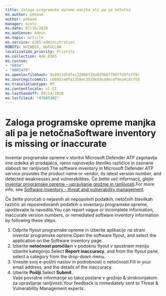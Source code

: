 ```yaml
---
title: Zaloga programske opreme manjka ali pa je netočna
ms.author: pebaum
author: pebaum
manager: scotv
ms.date: 07/16/2020
ms.audience: Admin
ms.topic: article
ms.service: o365-administration
ROBOTS: NOINDEX, NOFOLLOW
localization_priority: Priority
ms.collection: Adm_O365
ms.custom:
- "6034"
- "9001470"
ms.openlocfilehash: 9a2013dfdfec32086f3ba029b6f78bffd9fcf79c
ms.sourcegitcommit: c6692ce0fa1358ec3529e59ca0ecdfdea4cdc759
ms.translationtype: MT
ms.contentlocale: sl-SI
ms.lasthandoff: 09/14/2020
ms.locfileid: "47665302"
---
```

# <a name="software-inventory-is-missing-or-inaccurate"></a><span data-ttu-id="3112e-102">Zaloga programske opreme manjka ali pa je netočna</span><span class="sxs-lookup"><span data-stu-id="3112e-102">Software inventory is missing or inaccurate</span></span>

<span data-ttu-id="3112e-103">Inventar programske opreme v storitvi Microsoft Defender ATP zagotavlja ime izdelka ali prodajalca, njeno najnovejšo številko različice in zaznane slabosti ter ranljivosti.</span><span class="sxs-lookup"><span data-stu-id="3112e-103">The software inventory in Microsoft Defender ATP service provides the product name or vendor, its latest version number, and detected weaknesses and vulnerabilities.</span></span> <span data-ttu-id="3112e-104">Če želite več informacij, glejte [inventar programske opreme – upravljanje grožnje in ranljivosti](https://docs.microsoft.com/windows/security/threat-protection/microsoft-defender-atp/tvm-software-inventory).</span><span class="sxs-lookup"><span data-stu-id="3112e-104">For more info, see [Software inventory - threat and vulnerability management](https://docs.microsoft.com/windows/security/threat-protection/microsoft-defender-atp/tvm-software-inventory).</span></span>

<span data-ttu-id="3112e-105">Če želite poročati o nejasnih ali nepopolnih podatkih, netočnih številkah različic ali reposredovanih podatkih o inventarju programske opreme, upoštevajte ta navodila.</span><span class="sxs-lookup"><span data-stu-id="3112e-105">You can report vague or incomplete information, inaccurate version numbers, or remediated software inventory information by following these steps.</span></span>  

1. <span data-ttu-id="3112e-106">Odprite flyout programske opreme in izberite aplikacijo na strani inventar programske opreme.</span><span class="sxs-lookup"><span data-stu-id="3112e-106">Open the software flyout, and select the application on the Software inventory page.</span></span>
2. <span data-ttu-id="3112e-107">Izberite **netočnost poročila**in v podoknu flyout v spustnem meniju izberite kategorijo.</span><span class="sxs-lookup"><span data-stu-id="3112e-107">Select **Report inaccuracy**, and from the flyout pane, select a category from the drop-down menu.</span></span>
3. <span data-ttu-id="3112e-108">Vnesite svoj e-poštni naslov in podrobnosti o netočnosti.</span><span class="sxs-lookup"><span data-stu-id="3112e-108">Fill in your email address, and the details of the inaccuracy.</span></span>
4. <span data-ttu-id="3112e-109">Izberite **Pošlji**.</span><span class="sxs-lookup"><span data-stu-id="3112e-109">Select **Submit**.</span></span></br>
    <span data-ttu-id="3112e-110">Vaše povratne informacije so takoj poslane v grožnjo & strokovnjakom za upravljanje ranljivosti.</span><span class="sxs-lookup"><span data-stu-id="3112e-110">Your feedback is immediately sent to Threat & Vulnerability Management experts.</span></span>